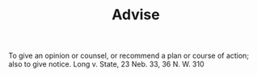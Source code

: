 ---
title: Advise
letter: A
permalink: "/definitions/bld-advise.html"
body: To give an opinion or counsel, or recommend a plan or course of action; also
  to give notice. Long v. State, 23 Neb. 33, 36 N. W. 310
published_at: '2018-07-07'
source: Black's Law Dictionary 2nd Ed (1910)
layout: post
---